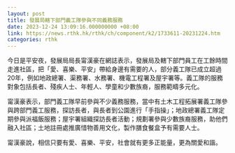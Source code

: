 ```yaml
---
layout: post
title: 發展局轄下部門義工隊參與不同義務服務
date: 2023-12-24 13:09:16.000000000 +08:00
link: https://news.rthk.hk/rthk/ch/component/k2/1733611-20231224.htm
categories: rthk
---
```


今日是平安夜，發展局局長甯漢豪在網誌表示，發展局及轄下部門員工在工餘時間走進社區，把「愛、喜樂、平安」帶給身邊有需要的人，部分義工隊已成立超過20年，例如地政總署、渠務署、水務署、機電工程署及屋宇署等。義工隊的服務對象包括長者、殘疾人士、年輕人、學童和少數族裔，服務範疇多元化。

甯漢豪表示，部門義工隊早前參與不少義務服務，當中有土木工程拓展署義工隊參與跨部門義工服務，探訪長者，與長者到公園進行「手指操」；地政總署義工隊定期參與派福飯服務；屋宇署組織探訪長者活動；規劃署參與少數族裔服務，助他們融入社區；土地註冊處推廣惜物善用文化，製作膳食餐盒予有需要人士。

甯漢豪說，相信只要有愛、喜樂、平安，社會就有更多正能量，更為關愛和諧。
